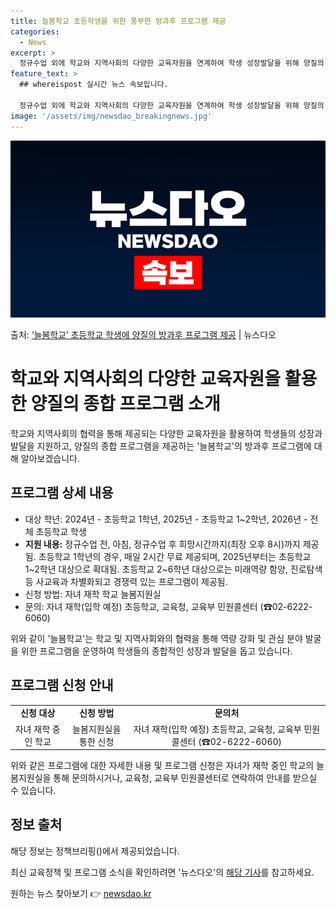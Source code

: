 ```yaml
---
title: 늘봄학교 초등학생을 위한 풍부한 방과후 프로그램 제공
categories:
  - News
excerpt: >
  정규수업 외에 학교와 지역사회의 다양한 교육자원을 연계하여 학생 성장발달을 위해 양질의 종합 프로그램을 제공…
feature_text: >
  ## whereispost 실시간 뉴스 속보입니다.

  정규수업 외에 학교와 지역사회의 다양한 교육자원을 연계하여 학생 성장발달을 위해 양질의 종합 프로그램을 제공…
image: '/assets/img/newsdao_breakingnews.jpg'
---
```


![뉴스다오 속보](/assets/img/newsdao_breakingnews.jpg)

<p>출처: <a href="https://newsdao.kr/3917" rel="dofollow">‘늘봄학교’ 초등학교 학생에 양질의 방과후 프로그램 제공</a> | 뉴스다오</p>

<h1>학교와 지역사회의 다양한 교육자원을 활용한 양질의 종합 프로그램 소개</h1>

<p data-ke-size="size16">학교와 지역사회의 협력을 통해 제공되는 다양한 교육자원을 활용하여 학생들의 성장과 발달을 지원하고, 양질의 종합 프로그램을 제공하는 '늘봄학교'의 방과후 프로그램에 대해 알아보겠습니다.</p>

<h2 data-ke-size="size26">프로그램 상세 내용</h2>

<ul>
    <li>대상 학년: 2024년 - 초등학교 1학년, 2025년 - 초등학교 1~2학년, 2026년 - 전체 초등학교 학생</li>
    <li><b>지원 내용:</b> 정규수업 전, 아침, 정규수업 후 희망시간까지(최장 오후 8시)까지 제공됨. 초등학교 1학년의 경우, 매일 2시간 무료 제공되며, 2025년부터는 초등학교 1~2학년 대상으로 확대됨. 초등학교 2~6학년 대상으로는 미래역량 함양, 진로탐색 등 사교육과 차별화되고 경쟁력 있는 프로그램이 제공됨.</li>
    <li>신청 방법: 자녀 재학 학교 늘봄지원실</li>
    <li>문의: 자녀 재학(입학 예정) 초등학교, 교육청, 교육부 민원콜센터 (☎02-6222-6060)</li>
</ul>

<p data-ke-size="size16">위와 같이 '늘봄학교'는 학교 및 지역사회와의 협력을 통해 역량 강화 및 관심 분야 발굴을 위한 프로그램을 운영하여 학생들의 종합적인 성장과 발달을 돕고 있습니다.</p>

<h2 data-ke-size="size26">프로그램 신청 안내</h2>

<table>
    <tr>
        <td style="text-align: center; height: 17px;"><b>신청 대상</b></td>
        <td style="text-align: center; height: 17px;"><b>신청 방법</b></td>
        <td style="text-align: center; height: 17px;"><b>문의처</b></td>
    </tr>
    <tr>
        <td style="text-align: center; height: 17px;">자녀 재학 중인 학교</td>
        <td style="text-align: center; height: 17px;">늘봄지원실을 통한 신청</td>
        <td style="text-align: center; height: 17px;">자녀 재학(입학 예정) 초등학교, 교육청, 교육부 민원콜센터 (☎02-6222-6060)</td>
    </tr>
</table>

<p data-ke-size="size16">위와 같은 프로그램에 대한 자세한 내용 및 프로그램 신청은 자녀가 재학 중인 학교의 늘봄지원실을 통해 문의하시거나, 교육청, 교육부 민원콜센터로 연락하여 안내를 받으실 수 있습니다.</p>

<h2 data-ke-size="size26">정보 출처</h2>
<p data-ke-size="size16">해당 정보는 정책브리핑()에서 제공되었습니다.</p>

<p data-ke-size="size16">최신 교육정책 및 프로그램 소식을 확인하려면 '뉴스다오'의 <a href="https://newsdao.kr/3917">해당 기사</a>를 참고하세요.</p> 

원하는 뉴스 찾아보기 👉 <a href="https://newsdao.kr" rel="dofollow">newsdao.kr</a>


